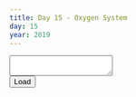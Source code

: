 ```yaml
---
title: Day 15 - Oxygen System
day: 15
year: 2019
---
```


<div id="loader">
	<textarea id="input"></textarea>
	<br>
	<button id='start'>Load</button>
</div>

<div id="app"></div>

<script src="{{ "/assets/js/2019/15/main.js" | relative_url }}" type="module"></script>
